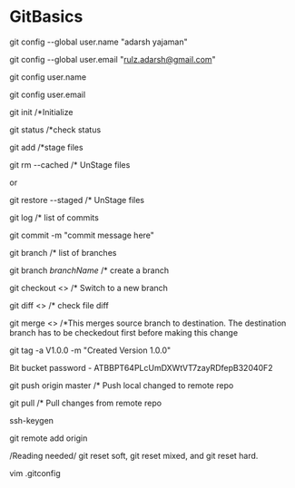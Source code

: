 # GitBasics

git config --global user.name "adarsh yajaman"

git config --global user.email "rulz.adarsh@gmail.com"

git config user.name

git config user.email

git init  /*Initialize 

git status /*check status

git add <fileName> /*stage files

git rm --cached <fileName> /* UnStage files

or

git restore --staged <filename> /* UnStage files

git log /* list of commits

git commit -m "commit message here" 

git branch /* list of branches

git branch $branchName$ /* create a branch

git checkout <<branchName>> /* Switch to a new branch

git diff <<fileName>> /* check file diff

git merge <<sourceBranchName>> /*This merges source branch to destination. The destination branch has to be checkedout first before making this change

git tag -a V1.0.0 -m "Created Version 1.0.0"


Bit bucket password - ATBBPT64PLcUmDXWtVT7zayRDfepB32040F2

git push origin master /* Push local changed to remote repo

git pull /* Pull changes from remote repo

ssh-keygen

git remote add origin <remote repo URL>

/Reading needed/
git reset soft, git reset mixed, and git reset hard.  

vim .gitconfig
